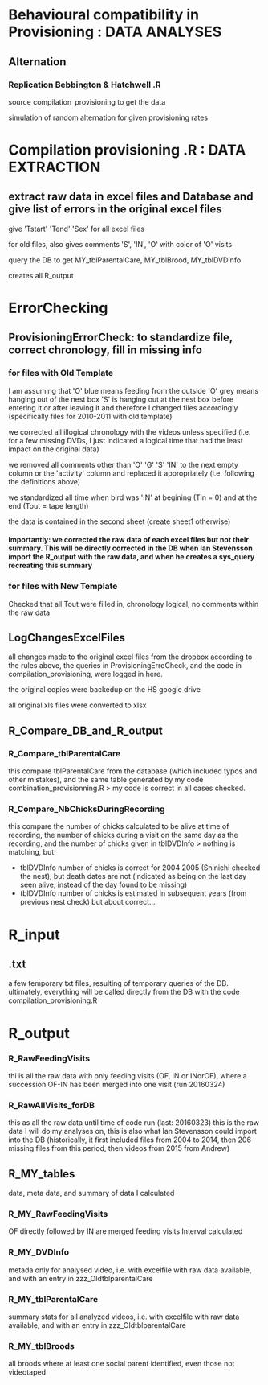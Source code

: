 # Behavioural compatibility in Provisioning : DATA ANALYSES

## Alternation

### Replication Bebbington & Hatchwell .R

source compilation_provisioning to get the data

simulation of random alternation for given provisioning rates






# Compilation provisioning .R : DATA EXTRACTION



## extract raw data in excel files and Database and give list of errors in the original excel files

give 'Tstart' 'Tend' 'Sex' for all excel files

for old files, also gives comments 'S', 'IN', 'O' with color of 'O' visits

query the DB to get MY_tblParentalCare, MY_tblBrood, MY_tblDVDInfo

creates all R_output 




# ErrorChecking


## ProvisioningErrorCheck: to standardize file, correct chronology, fill in missing info

### for files with Old Template

I am assuming that 
'O' blue means feeding from the outside
'O' grey means hanging out of the nest box
'S' is hanging out at the nest box before entering it or after leaving it
and therefore I changed files accordingly (specifically files for 2010-2011 with old template)

we corrected all illogical chronology with the videos unless specified (i.e. for a few missing DVDs, I just indicated a logical time that had the least impact on the original data)

we removed all comments other than 'O' 'G' 'S' 'IN' to the next empty column or the 'activity' column
and replaced it appropriately (i.e. following the definitions above)

we standardized  all time when bird was 'IN' at begining (Tin = 0) and at the end (Tout = tape length)

the data is contained in the second sheet (create sheet1 otherwise)

#### importantly: we corrected the raw data of each excel files but not their summary. This will be directly corrected in the DB when Ian Stevensson import the R_output with the raw data, and when he creates a sys_query recreating this summary



### for files with New Template

Checked that all Tout were filled in, chronology logical, no comments within the raw data






## LogChangesExcelFiles

all changes made to the original excel files from the dropbox according to the rules above, the queries in ProvisioningErroCheck, and the code in compilation_provisioning, were logged in here.

the original copies were backedup on the HS google drive

all original xls files were converted to xlsx





## R_Compare_DB_and_R_output

### R_Compare_tblParentalCare

this compare tblParentalCare from the database (which included typos and other mistakes), and the same table generated by my code combination_provisionning.R > my code is correct in all cases checked.


### R_Compare_NbChicksDuringRecording

this compare the number of chicks calculated to be alive at time of recording, the number of chicks during a visit on the same day as the recording, and the number of chicks given in tblDVDInfo > nothing is matching, but:
- tblDVDInfo number of chicks is correct for 2004 2005 (Shinichi checked the nest), but death dates are not (indicated as being on the last day seen alive, instead of the day found to be missing)
- tblDVDInfo number of chicks is estimated in subsequent years (from previous nest check) but about correct...





# R_input

## .txt

a few temporary txt files, resulting of temporary queries of the DB.
ultimately, everything will be called directly from the DB with the code compilation_provisioning.R



# R_output


### R_RawFeedingVisits

thi is all the raw data with only feeding visits (OF, IN or INorOF), where a succession OF-IN has been merged into one visit (run 20160324)


### R_RawAllVisits_forDB

this as all the raw data until time of code run (last: 20160323)
this is the raw data I will do my analyses on, this is also what Ian Stevensson could import into the DB
(historically, it first included files from 2004 to 2014, then 206 missing files from this period, then videos from 2015 from Andrew)


## R_MY_tables 

data, meta data, and summary of data I calculated


### R_MY_RawFeedingVisits

OF directly followed by IN are merged feeding visits
Interval calculated


### R_MY_DVDInfo

metada only for analysed video, i.e. with excelfile with raw data available, and with an entry in zzz_OldtblparentalCare


### R_MY_tblParentalCare

summary stats for all analyzed videos, i.e. with excelfile with raw data available, and with an entry in zzz_OldtblparentalCare



### R_MY_tblBroods

all broods where at least one social parent identified, even those not videotaped




